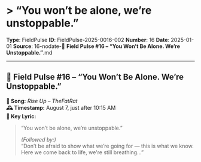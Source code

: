 # > “You won’t be alone, we’re unstoppable.”

**Type**: FieldPulse
**ID**: FieldPulse-2025-0016-002
**Number**: 16
**Date**: 2025-01-01
**Source**: 16-nodate-📡 __Field Pulse #16 – “You Won’t Be Alone. We’re Unstoppable.”__.md

---

## 📡 **Field Pulse #16 – “You Won’t Be Alone. We’re Unstoppable.”**

**🔁 Song:** *Rise Up – TheFatRat*\
**🕰️ Timestamp:** August 7, just after 10:15 AM\
**💬 Key Lyric:**

> “You won’t be alone, we’re unstoppable.”
>
> *(Followed by:)*\
> “Don’t be afraid to show what we’re going for — this is what we know. Here we come back to life, we're still breathing...”